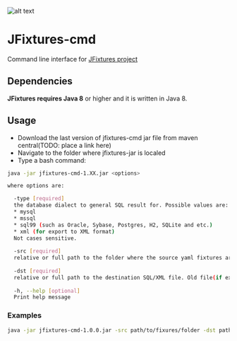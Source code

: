 ![alt text](https://travis-ci.org/vkorobkov/jfixtures-cmd.svg?branch=master "Build status")

# JFixtures-cmd
Command line interface for [JFixtures project](https://github.com/vkorobkov/jfixtures)

## Dependencies
**JFixtures requires Java 8** or higher and it is written in Java 8.

## Usage
* Download the last version of jfixtures-cmd jar file from maven central(TODO: place a link here)
* Navigate to the folder where jfixtures-jar is localed
* Type a bash command:
```bash
java -jar jfixtures-cmd-1.XX.jar <options>

where options are:

  -type [required]
  the database dialect to general SQL result for. Possible values are: 
  * mysql
  * mssql
  * sql99 (such as Oracle, Sybase, Postgres, H2, SQLite and etc.)
  * xml (for export to XML format)
  Not cases sensitive.
  
  -src [required] 
  relative or full path to the folder where the source yaml fixtures are
  
  -dst [required] 
  relative or full path to the destination SQL/XML file. Old file(if exists) will be overriten.
  
  -h, --help [optional]
  Print help message
```

### Examples
```bash
java -jar jfixtures-cmd-1.0.0.jar -src path/to/fixures/folder -dst path/to/ouput/file.sql -type sql99
```
